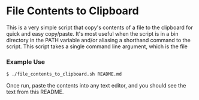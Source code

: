 # File Contents to Clipboard

This is a very simple script that copy's contents of a file to the clipboard for quick and easy copy/paste. It's most useful when the script is in a bin directory in the PATH variable and/or aliasing a shorthand command to the script.  This script takes a single command line argument, which is the file

### Example Use

```sh
$ ./file_contents_to_clipboard.sh README.md
```

Once run, paste the contents into any text editor, and you should see the text from this README.
